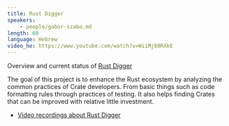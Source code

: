 ```yaml
---
title: Rust Digger
speakers:
    - people/gabor-szabo.md
length: 60
language: Hebrew
video_he: https://www.youtube.com/watch?v=WiiMj60RXkE
---
```


Overview and current status of [Rust Digger](https://rust-digger.code-maven.com/)

The goal of this project is to enhance the Rust ecosystem by analyzing the common practices of Crate developers. From basic things such as code formatting rules through practices of testing.
It also helps finding Crates that can be improved with relative little investment.

* [Video recordings about Rust Digger](https://he.code-maven.com/rust-digger-video)



